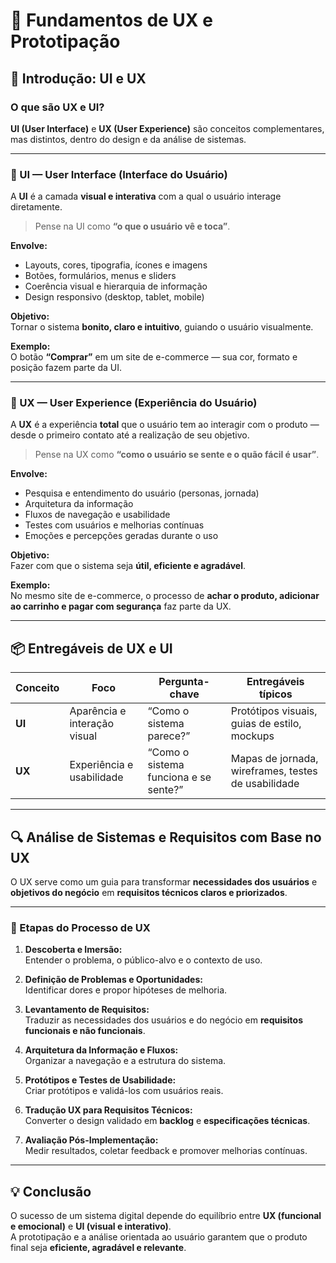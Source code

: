 # 🧩 Fundamentos de UX e Prototipação

## 🎯 Introdução: UI e UX

### O que são UX e UI?

**UI (User Interface)** e **UX (User Experience)** são conceitos complementares, mas distintos, dentro do design e da análise de sistemas.

---

### 🎨 UI — User Interface (Interface do Usuário)

A **UI** é a camada **visual e interativa** com a qual o usuário interage diretamente.

> Pense na UI como **“o que o usuário vê e toca”**.

**Envolve:**
- Layouts, cores, tipografia, ícones e imagens  
- Botões, formulários, menus e sliders  
- Coerência visual e hierarquia de informação  
- Design responsivo (desktop, tablet, mobile)

**Objetivo:**  
Tornar o sistema **bonito, claro e intuitivo**, guiando o usuário visualmente.

**Exemplo:**  
O botão **“Comprar”** em um site de e-commerce — sua cor, formato e posição fazem parte da UI.

---

### 🧠 UX — User Experience (Experiência do Usuário)

A **UX** é a experiência **total** que o usuário tem ao interagir com o produto — desde o primeiro contato até a realização de seu objetivo.

> Pense na UX como **“como o usuário se sente e o quão fácil é usar”**.

**Envolve:**
- Pesquisa e entendimento do usuário (personas, jornada)  
- Arquitetura da informação  
- Fluxos de navegação e usabilidade  
- Testes com usuários e melhorias contínuas  
- Emoções e percepções geradas durante o uso

**Objetivo:**  
Fazer com que o sistema seja **útil, eficiente e agradável**.

**Exemplo:**  
No mesmo site de e-commerce, o processo de **achar o produto, adicionar ao carrinho e pagar com segurança** faz parte da UX.

---

## 📦 Entregáveis de UX e UI

| Conceito | Foco | Pergunta-chave | Entregáveis típicos |
|-----------|------|----------------|---------------------|
| **UI** | Aparência e interação visual | “Como o sistema parece?” | Protótipos visuais, guias de estilo, mockups |
| **UX** | Experiência e usabilidade | “Como o sistema funciona e se sente?” | Mapas de jornada, wireframes, testes de usabilidade |

---

## 🔍 Análise de Sistemas e Requisitos com Base no UX

O UX serve como um guia para transformar **necessidades dos usuários** e **objetivos do negócio** em **requisitos técnicos claros e priorizados**.

---

### 🧭 Etapas do Processo de UX

1. **Descoberta e Imersão:**  
   Entender o problema, o público-alvo e o contexto de uso.

2. **Definição de Problemas e Oportunidades:**  
   Identificar dores e propor hipóteses de melhoria.

3. **Levantamento de Requisitos:**  
   Traduzir as necessidades dos usuários e do negócio em **requisitos funcionais e não funcionais**.

4. **Arquitetura da Informação e Fluxos:**  
   Organizar a navegação e a estrutura do sistema.

5. **Protótipos e Testes de Usabilidade:**  
   Criar protótipos e validá-los com usuários reais.

6. **Tradução UX para Requisitos Técnicos:**  
   Converter o design validado em **backlog** e **especificações técnicas**.

7. **Avaliação Pós-Implementação:**  
   Medir resultados, coletar feedback e promover melhorias contínuas.

---

## 💡 Conclusão

O sucesso de um sistema digital depende do equilíbrio entre **UX (funcional e emocional)** e **UI (visual e interativo)**.  
A prototipação e a análise orientada ao usuário garantem que o produto final seja **eficiente, agradável e relevante**.
